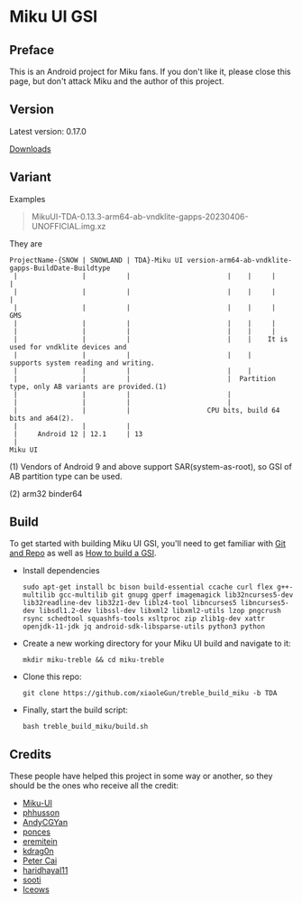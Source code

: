# Miku UI GSI

## Preface
This is an Android project for Miku fans. If you don't like it, please close this page, but don't attack Miku and the author of this project.

## Version
Latest version: 0.17.0

[Downloads](https://github.com/xiaoleGun/treble_build_miku/releases)

## Variant
Examples
> MikuUI-TDA-0.13.3-arm64-ab-vndklite-gapps-20230406-UNOFFICIAL.img.xz

They are
```
ProjectName-{SNOW | SNOWLAND | TDA}-Miku UI version-arm64-ab-vndklite-gapps-BuildDate-Buildtype
 |                |          |                        |    |     |      |
 |                |          |                        |    |     |      |
 |                |          |                        |    |     |     GMS
 |                |          |                        |    |     |
 |                |          |                        |    |     |
 |                |          |                        |    |    It is used for vndklite devices and 
 |                |          |                        |    |    supports system reading and writing.
 |                |          |                        |    |
 |                |          |                        |  Partition type, only AB variants are provided.(1)
 |                |          |                        |
 |                |          |                        |
 |                |          |                   CPU bits, build 64 bits and a64(2).
 |                |          |
 |     Android 12 | 12.1     | 13  
 |
Miku UI
```

(1) Vendors of Android 9 and above support SAR(system-as-root), so GSI of AB partition type can be used.

(2) arm32 binder64

## Build
To get started with building Miku UI GSI, you'll need to get familiar with [Git and Repo](https://source.android.com/source/using-repo.html) as well as [How to build a GSI](https://github.com/phhusson/treble_experimentations/wiki/How-to-build-a-GSI%3F).
- Install dependencies
    ```
    sudo apt-get install bc bison build-essential ccache curl flex g++-multilib gcc-multilib git gnupg gperf imagemagick lib32ncurses5-dev lib32readline-dev lib32z1-dev liblz4-tool libncurses5 libncurses5-dev libsdl1.2-dev libssl-dev libxml2 libxml2-utils lzop pngcrush rsync schedtool squashfs-tools xsltproc zip zlib1g-dev xattr openjdk-11-jdk jq android-sdk-libsparse-utils python3 python
    ```
- Create a new working directory for your Miku UI build and navigate to it:
    ```
    mkdir miku-treble && cd miku-treble
    ```
- Clone this repo:
    ```
    git clone https://github.com/xiaoleGun/treble_build_miku -b TDA
    ```
- Finally, start the build script:
    ```
    bash treble_build_miku/build.sh
    ```

## Credits
These people have helped this project in some way or another, so they should be the ones who receive all the credit:
- [Miku-UI](https://github.com/Miku-UI)
- [phhusson](https://github.com/phhusson)
- [AndyCGYan](https://github.com/AndyCGYan)
- [ponces](https://github.com/ponces)
- [eremitein](https://github.com/eremitein)
- [kdrag0n](https://github.com/kdrag0n)
- [Peter Cai](https://github.com/PeterCxy)
- [haridhayal11](https://github.com/haridhayal11)
- [sooti](https://github.com/sooti)
- [Iceows](https://github.com/Iceows)